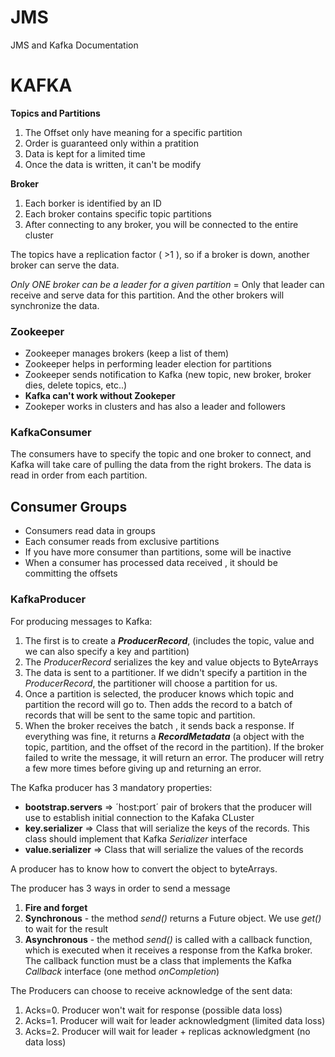 # JMS
JMS and Kafka Documentation

# KAFKA

**Topics and Partitions**
1. The Offset only have meaning  for a specific partition
2. Order is guaranteed only within a pratition
3. Data is kept for a limited time
4. Once the data is written, it can't be modify

**Broker**
1. Each borker is identified by an ID
2. Each broker contains specific topic partitions
3. After connecting to any broker, you will be connected to the entire cluster

The topics have a replication factor ( >1 ), so if a broker is down, another broker can serve the data.

*Only ONE broker can be a leader for a given partition* = Only that leader can receive and serve data for this partition. And the other brokers will synchronize the data. 

### Zookeeper

* Zookeeper manages brokers (keep a list of them)
* Zookeeper helps in performing leader election for partitions
* Zookeeper sends notification to Kafka (new topic, new broker, broker dies, delete topics, etc..)
* **Kafka can't work without Zookeper**
* Zookeper works in clusters and has also a leader and followers

### KafkaConsumer

The consumers have to specify the topic and one broker to connect, and Kafka will take care of pulling the data from the right brokers.
The data is read in order from each partition.

## Consumer Groups
* Consumers read data in groups
* Each consumer reads from exclusive partitions
* If you have more consumer than partitions, some will be inactive
* When a consumer has processed data received , it should be committing the offsets


### KafkaProducer

For producing messages to Kafka:
  1. The first is to create a ***ProducerRecord***, (includes the topic, value and we can also specify a key and partition)
  2. The *ProducerRecord* serializes the key and value objects to ByteArrays
  3. The data is sent to a partitioner. If we didn't specify a partition in the *ProducerRecord*, the partitioner will choose a partition for us. 
  4. Once a partition is selected, the producer knows which topic and partition the record will go to. Then adds the record to a batch of records that will be sent to the same topic and partition. 
  5. When the broker receives the batch , it sends back a response. If everything was fine, it returns a ***RecordMetadata*** (a object with the topic, partition, and the offset of the record in the partition). If the broker failed to write the message, it will return an error. The producer will retry a few more times before giving up and returning an error. 


The Kafka producer has 3 mandatory properties:

* **bootstrap.servers** => ´host:port´ pair of brokers that the producer will use to establish initial connection to the Kafaka CLuster
* **key.serializer** => Class that will serialize the keys of the records. This class should implement that Kafka *Serializer* interface
* **value.serializer** => Class that will serialize the values of the records

A producer has to know how to convert the object to byteArrays.

The producer has 3 ways in order to send  a message

  1. **Fire and forget**
  2. **Synchronous** - the method *send()* returns a Future object. We use *get()* to wait for the result
  3. **Asynchronous** - the method *send()* is called with a callback function, which is executed when it receives a response from the        Kafka broker. The callback function must be a class that implements the Kafka *Callback* interface (one method *onCompletion*)

The Producers can choose to receive acknowledge of the sent data:

  1. Acks=0. Producer won't wait for response (possible data loss)
  2. Acks=1. Producer will wait for leader acknowledgment (limited data loss)
  3. Acks=2. Producer will wait for leader + replicas acknowledgment (no data loss)
  
  
  


